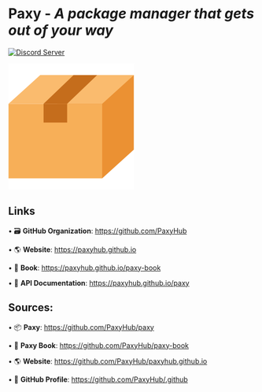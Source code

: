 # Paxy - *A package manager that gets out of your way*

[![Discord Server](https://dcbadge.vercel.app/api/server/vFG57wDxsd?style=flat)](https://discord.gg/vFG57wDxsd)

![Paxy Logo](paxy_logo.png)

## Links

• 🗃️ **GitHub Organization**: https://github.com/PaxyHub

• :earth_americas: **Website**: https://paxyhub.github.io

• :blue_book: **Book**: https://paxyhub.github.io/paxy-book

• :bookmark_tabs: **API Documentation**: https://paxyhub.github.io/paxy

## Sources:

• :package: **Paxy**: https://github.com/PaxyHub/paxy 

• :blue_book: **Paxy Book**: https://github.com/PaxyHub/paxy-book

• :earth_americas: **Website**: https://github.com/PaxyHub/paxyhub.github.io

• :busts_in_silhouette: **GitHub Profile**: https://github.com/PaxyHub/.github

